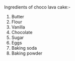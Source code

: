 Ingredients of choco lava cake:-
1. Butter
2. Flour
3. Vanilla 
4. Chocolate
5. Sugar
6. Eggs
7. Baking soda
8. Baking powder
